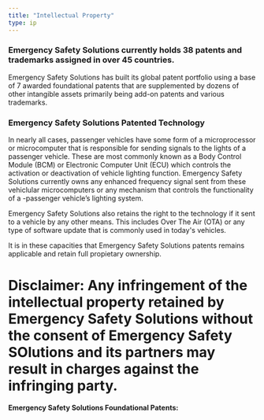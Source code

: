 ```yaml
---
title: "Intellectual Property"
type: ip
---
```


### Emergency Safety Solutions currently holds 38 patents and trademarks assigned in over 45 countries. 

Emergency Safety Solutions has built its global patent portfolio using a base of 
7 awarded foundational patents that are supplemented by dozens of other intangible assets primarily being add-on patents and various
trademarks. 

### Emergency Safety Solutions Patented Technology

In nearly all cases, passenger vehicles have some form of a microprocessor or microcomputer that is responsible for sending signals to the lights of a passenger vehicle. These are most commonly known as a Body Control Module (BCM) or Electronic Computer Unit (ECU) which controls the activation or deactivation of vehicle lighting function. Emergency Safety Solutions currently owns any enhanced frequency signal sent from these vehiclular microcomputers or any mechanism that controls the functionality of a -passenger vehicle’s lighting system.

Emergency Safety Solutions also retains the right to the technology if it sent to a vehicle by any other means. This includes Over The Air (OTA) or any type of software update that is commonly used in today's vehicles. 

It is in these capacities that Emergency Safety Solutions patents remains applicable and retain full propietary ownership.  

# Disclaimer: Any infringement of the intellectual property retained by Emergency Safety Solutions without the consent of Emergency Safety SOlutions and its partners may result in charges against the infringing party. 

**Emergency Safety Solutions Foundational Patents:**
